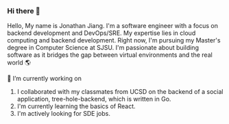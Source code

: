 ### Hi there 👋
Hello, My name is Jonathan Jiang. I'm a software engineer with a focus on backend development and DevOps/SRE. My expertise lies in cloud computing and backend development.
Right now, I'm pursuing my Master's degree in Computer Science at SJSU. I'm passionate about building software as it bridges the gap between virtual environments and the real world 🌎

🔭 I’m currently working on
1. I collaborated with my classmates from UCSD on the backend of a social application, tree-hole-backend, which is written in Go.
2. I'm currently learning the basics of React.
3. I'm actively looking for SDE jobs.



<!--
**johnjiangtw0804/johnjiangtw0804** is a ✨ _special_ ✨ repository because its `README.md` (this file) appears on your GitHub profile.

Here are some ideas to get you started:
About Me 🤝

- 🌱 I’m currently learning ...
- 👯 I’m looking to collaborate on ...
- 🤔 I’m looking for help with ...
- 💬 Ask me about ...
- 📫 How to reach me: ...
- 😄 Pronouns: ...
- ⚡ Fun fact: ...
-->
